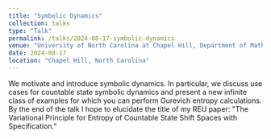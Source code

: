 ```yaml
---
title: "Symbolic Dynamics"
collection: talks
type: "Talk"
permalink: /talks/2024-08-17-symbolic-dynamics
venue: "University of North Carolina at Chapel Hill, Department of Mathematics"
date: 2024-08-17
location: "Chapel Hill, North Carolina"
---
```


We motivate and introduce symbolic dynamics. In particular, we discuss use cases for countable state symbolic dynamics and present a new infinite class of examples for which you can perform Gurevich entropy calculations. By the end of the talk I hope to elucidate the title of my REU paper: "The Variational Principle for Entropy of Countable State Shift Spaces with Specification."

